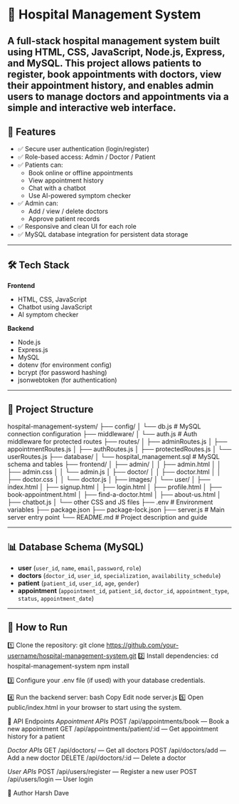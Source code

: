 # 🏥 Hospital Management System

A full-stack hospital management system built using **HTML, CSS, JavaScript, Node.js, Express, and MySQL**. This project allows patients to register, book appointments with doctors, view their appointment history, and enables admin users to manage doctors and appointments via a simple and interactive web interface.
---
## 📌 Features
- ✅ Secure user authentication (login/register)
- ✅ Role-based access: Admin / Doctor / Patient
- ✅ Patients can:
  - Book online or offline appointments
  - View appointment history
  - Chat with a chatbot
  - Use AI-powered symptom checker
- ✅ Admin can:
  - Add / view / delete doctors
  - Approve patient records
- ✅ Responsive and clean UI for each role
- ✅ MySQL database integration for persistent data storage
---
## 🛠️ Tech Stack
**Frontend**
- HTML, CSS, JavaScript
- Chatbot using JavaScript
- AI symptom checker

**Backend**
- Node.js
- Express.js
- MySQL
- dotenv (for environment config)
- bcrypt (for password hashing)
- jsonwebtoken (for authentication)
---
## 📁 Project Structure
hospital-management-system/
├── config/
│ └── db.js # MySQL connection configuration
├── middleware/
│ └── auth.js # Auth middleware for protected routes
├── routes/
│ ├── adminRoutes.js
│ ├── appointmentRoutes.js
│ ├── authRoutes.js
│ ├── protectedRoutes.js
│ └── userRoutes.js
├── database/
│ └── hospital_management.sql # MySQL schema and tables
├── frontend/
│ ├── admin/
│ │ ├── admin.html
│ │ ├── admin.css
│ │ └── admin.js
│ ├── doctor/
│ │ ├── doctor.html
│ │ ├── doctor.css
│ │ └── doctor.js
│ ├── images/
│ └── user/
│ ├── index.html
│ ├── signup.html
│ ├── login.html
│ ├── profile.html
│ ├── book-appointment.html
│ ├── find-a-doctor.html
│ ├── about-us.html
│ ├── chatbot.js
│ └── other CSS and JS files
├── .env # Environment variables
├── package.json
├── package-lock.json
├── server.js # Main server entry point
└── README.md # Project description and guide

---

## 📊 Database Schema (MySQL)

- **user** (`user_id`, `name`, `email`, `password`, `role`)
- **doctors** (`doctor_id`, `user_id`, `specialization`, `availability_schedule`)
- **patient** (`patient_id`, `user_id`, `age`, `gender`)
- **appointment** (`appointment_id`, `patient_id`, `doctor_id`, `appointment_type`, `status`, `appointment_date`)

---

## 🚀 How to Run

1️⃣ Clone the repository:
git clone https://github.com/your-username/hospital-management-system.git
2️⃣ Install dependencies:
cd hospital-management-system
npm install

3️⃣ Configure your .env file (if used) with your database credentials.

4️⃣ Run the backend server:
bash
Copy
Edit
node server.js
5️⃣ Open public/index.html in your browser to start using the system.

📌 API Endpoints
*Appointment APIs*
POST /api/appointments/book — Book a new appointment
GET /api/appointments/patient/:id — Get appointment history for a patient

*Doctor APIs*
GET /api/doctors/ — Get all doctors
POST /api/doctors/add — Add a new doctor
DELETE /api/doctors/:id — Delete a doctor

*User APIs*
POST /api/users/register — Register a new user
POST /api/users/login — User login

📌 Author
Harsh Dave
